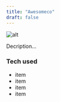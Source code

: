 ```yaml
---
title: "Awesomeco"
draft: false
---
```

![alt](//via.placeholder.com/640x150)

Decription...

### Tech used
* item
* item
* item
* item
